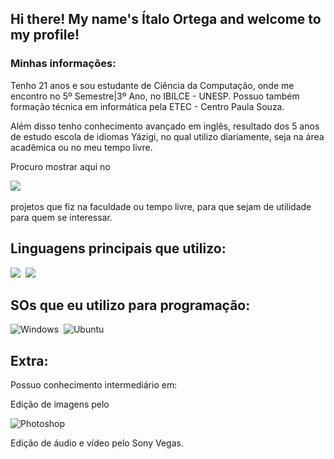 ## Hi there! My name's Ítalo Ortega and welcome to my profile!

### Minhas informações:
<p>
Tenho 21 anos e sou estudante de Ciência da Computação, onde me encontro no 5º Semestre|3º Ano, no IBILCE - UNESP.
Possuo também formação técnica em informática pela ETEC - Centro Paula Souza.
<p>
Além disso tenho conhecimento avançado em inglês, resultado dos 5 anos de estudo escola de idiomas Yázigi, no qual utilizo diariamente, seja na área acadêmica ou no meu tempo livre.
<p> 
Procuro mostrar aqui no
 
 ![](https://img.shields.io/badge/GitHub-100000?style=for-the-badge&logo=github&logoColor=white)&nbsp;
 
 projetos que fiz na faculdade ou tempo livre, para que sejam de utilidade para quem se interessar.
<p>
  
## Linguagens principais que utilizo:
![](https://img.shields.io/badge/Java-ED8B00?style=for-the-badge&logo=java&logoColor=white)&nbsp;
![](https://img.shields.io/badge/C-00599C?style=for-the-badge&logo=c&logoColor=white)&nbsp;

## SOs que eu utilizo para programação:
![Windows](https://img.shields.io/badge/Windows-0078D6?style=for-the-badge&logo=windows&logoColor=white)&nbsp;
![Ubuntu](https://img.shields.io/badge/Ubuntu-E95420?style=for-the-badge&logo=ubuntu&logoColor=white)&nbsp;

## Extra:
  Possuo conhecimento intermediário em:
  <p>
  Edição de imagens pelo
   
   ![Photoshop](https://aleen42.github.io/badges/src/photoshop.svg)&nbsp;
   
  <p>
  Edição de áudio e vídeo pelo Sony Vegas.
